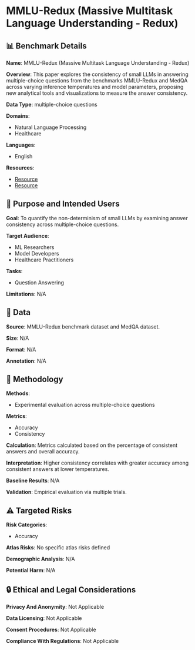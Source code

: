 # MMLU-Redux (Massive Multitask Language Understanding - Redux)

## 📊 Benchmark Details

**Name**: MMLU-Redux (Massive Multitask Language Understanding - Redux)

**Overview**: This paper explores the consistency of small LLMs in answering multiple-choice questions from the benchmarks MMLU-Redux and MedQA across varying inference temperatures and model parameters, proposing new analytical tools and visualizations to measure the answer consistency.

**Data Type**: multiple-choice questions

**Domains**:
- Natural Language Processing
- Healthcare

**Languages**:
- English

**Resources**:
- [Resource](https://huggingface.co/datasets/MMLU-Redux)
- [Resource](https://huggingface.co/datasets/MedQA)

## 🎯 Purpose and Intended Users

**Goal**: To quantify the non-determinism of small LLMs by examining answer consistency across multiple-choice questions.

**Target Audience**:
- ML Researchers
- Model Developers
- Healthcare Practitioners

**Tasks**:
- Question Answering

**Limitations**: N/A

## 💾 Data

**Source**: MMLU-Redux benchmark dataset and MedQA dataset.

**Size**: N/A

**Format**: N/A

**Annotation**: N/A

## 🔬 Methodology

**Methods**:
- Experimental evaluation across multiple-choice questions

**Metrics**:
- Accuracy
- Consistency

**Calculation**: Metrics calculated based on the percentage of consistent answers and overall accuracy.

**Interpretation**: Higher consistency correlates with greater accuracy among consistent answers at lower temperatures.

**Baseline Results**: N/A

**Validation**: Empirical evaluation via multiple trials.

## ⚠️ Targeted Risks

**Risk Categories**:
- Accuracy

**Atlas Risks**:
No specific atlas risks defined

**Demographic Analysis**: N/A

**Potential Harm**: N/A

## 🔒 Ethical and Legal Considerations

**Privacy And Anonymity**: Not Applicable

**Data Licensing**: Not Applicable

**Consent Procedures**: Not Applicable

**Compliance With Regulations**: Not Applicable
